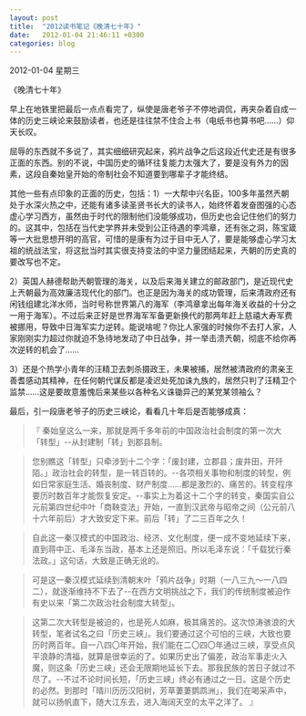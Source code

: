 ```yaml
---
layout: post
title:  "2012读书笔记《晚清七十年》"
date:   2012-01-04 21:46:11 +0300
categories: blog
---
```

2012-01-04 星期三

《晚清七十年》

早上在地铁里把最后一点点看完了，纵使是唐老爷子不停地调侃，再夹杂着自成一体的历史三峡论来鼓励读者，也还是往往禁不住合上书（电纸书也算书吧……）仰天长叹。

屈辱的东西就不多说了，其实细细研究起来，鸦片战争之后这段近代史还是有很多正面的东西。别的不说，中国历史的循环往复能力太强大了，要是没有外力的因素，这段自秦始皇开始的帝制社会不知道要到哪辈子才能终结。

其他一些有点印象的正面的历史，包括：1）一大帮中兴名臣，100多年虽然兲朝处于水深火热之中，还能有诸多读圣贤书长大的读书人，始终怀着发奋图强的心态虚心学习西方，虽然由于时代的限制他们没能够成功，但历史也会记住他们的努力的。这其中，包括在当代史学界并未受到公正待遇的李鸿章，还有张之洞，陈宝箴等一大批思想开明的高官，可惜的是康有为过于目中无人了，要是能够虚心学习太祖的统战法宝，将这批当时其实很支持变法的中坚力量团结起来，兲朝的历史真的要改写也不定。

2）英国人赫德帮助兲朝管理的海关，以及后来海关建立的邮政部门，是近现代史上兲朝最为高效廉洁现代化的部门。也正是因为海关的成功管理，后来清政府还有闲钱组建北洋水师，当时号称世界第八的海军（李鸿章拿出每年海关收益的十分之一用于海军）。不过后来正好是世界海军军备更新换代的那两年赶上慈禧大寿军费被挪用，导致中日海军实力逆转。能说啥呢？你比人家强的时候你不去打人家，人家刚刚实力超过你就迫不急待地发动了中日战争，并一举击溃兲朝，彻底不给你再次逆转的机会了……

3）还是个热学小青年的汪精卫去刺杀摄政王，未果被捕，居然被清政府的肃亲王善耆感动其精神，在任何朝代谋反都是凌迟处死加诛九族的，居然只判了汪精卫个监禁……这是要故意羞愧后来某些以各种名义诛锄异己的某党某领袖么？

最后，引一段唐老爷子的历史三峡论，看看几十年后是否能够成真：

>『 秦始皇这么一来，那就是两千多年前的中国政治社会制度的第一次大「转型」--从封建制「转」到郡县制。

>您别瞧这「转型」只牵涉到十二个字：「废封建，立郡县；废井田，开阡陌。」政治社会的转型，是一转百转的。--各项相关事物和制度的转型，例如日常家庭生活、婚丧制度、财产制度……都是激烈的、痛苦的。转变程序要历时数百年才能恢复安定。--事实上为着这十二个字的转变，秦国实自公元前第四世纪中叶「商鞅变法」开始，一直到汉武帝与昭帝之间（公元前八十六年前后）才大致安定下来。前后「转」了二三百年之久！

>自此这一秦汉模式的中国政治、经济、文化制度，便一成不变地延续下来，直到蒋中正、毛泽东当政，基本上还是照旧。所以毛泽东说：「千载犹行秦法政。」这句话，大致是正确无讹的。

>可是这一秦汉模式延续到清朝末叶「鸦片战争」时期（一八三九～一八四二），就逐渐维持不下去了--在西方文明挑战之下，我们的传统制度被迫作有史以来「第二次政治社会制度大转型」。

>这第二次大转型是被迫的，也是死人如麻，极其痛苦的。这次惊涛骇浪的大转型，笔者试名之曰「历史三峡」。我们要通过这个可怕的三峡，大致也要历时两百年。自一八四〇年开始，我们能在二〇四〇年通过三峡，享受点风平浪静的清福，就算是很幸运的了。如果历史出了偏差，政治军事走火入魔，则这条「历史三峡」还会无限期地延长下去。那我民族的苦日子就过不尽了。--不过不论时间长短，「历史三峡」终必有通过之一日。这是个历史的必然。到那时「晴川历历汉阳树，芳草萋萋鹦鹉洲」，我们在喝采声中，就可以扬帆直下，随大江东去，进入海阔天空的太平之洋了。
』
